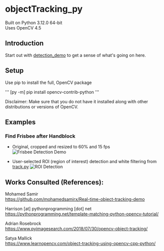 # objectTracking_py

Built on Python 3.12.0 64-bit <br>
Uses OpenCV 4.5<br>

## Introduction

Start out with [detection_demo](./detection_demo.ipynb) to get a sense of what's going on here.

## Setup
Use pip to install the full, OpenCV package

'''
[py -m] pip install opencv-contrib-python
'''

Disclaimer: Make sure that you do not have it installed along with other distributions or versions of OpenCV.

## Examples

### Find Frisbee after Handblock
* Original, cropped and resized to 60% and 15 fps
![Frisbee Detection Demo](demo/handblock.gif)

* User-selected ROI (region of interest) detection and white filtering from [track.py](track.py)
![ROI Detection](demo/pickup_and_go_30fps_track_py_annotated.gif)

## Works Consulted (References):

Mohamed Samir<br>
https://github.com/mohamedsamirx/Real-time-object-tracking-demo

Harrison [at] pythonprogramming [dot] net
https://pythonprogramming.net/template-matching-python-opencv-tutorial/

Adrian Rosebrock<br>
https://www.pyimagesearch.com/2018/07/30/opencv-object-tracking/

Satya Mallick<br>
https://www.learnopencv.com/object-tracking-using-opencv-cpp-python/
